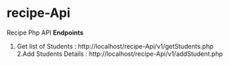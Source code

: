 # recipe-Api
Recipe Php API
**Endpoints**
1. Get list of Students : http://localhost/recipe-Api/v1/getStudents.php
2.Add Students Details : http://localhost/recipe-Api/v1/addStudent.php

